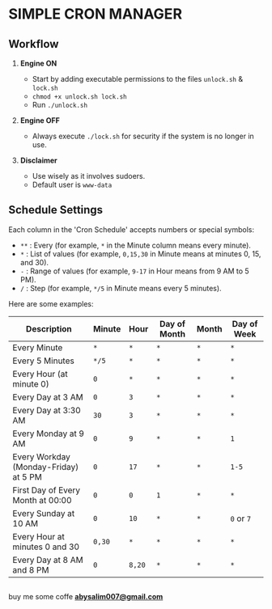 # SIMPLE CRON MANAGER

## Workflow

1. **Engine ON**
   - Start by adding executable permissions to the files `unlock.sh` & `lock.sh`
   - `chmod +x unlock.sh lock.sh`
   - Run `./unlock.sh`

2. **Engine OFF**
   - Always execute `./lock.sh` for security if the system is no longer in use.

3. **Disclaimer**
   - Use wisely as it involves sudoers.
   - Default user is `www-data`

## Schedule Settings

Each column in the 'Cron Schedule' accepts numbers or special symbols:

- `**` : Every (for example, `*` in the Minute column means every minute).
- `*`  : List of values (for example, `0,15,30` in Minute means at minutes 0, 15, and 30).
- `-`  : Range of values (for example, `9-17` in Hour means from 9 AM to 5 PM).
- `/`  : Step (for example, `*/5` in Minute means every 5 minutes).

Here are some examples:

| Description                                    | Minute | Hour   | Day of Month | Month | Day of Week  |
|-----------------------------------------------|--------|--------|--------------|-------|--------------|
| Every Minute                                   | `*`    | `*`    | `*`          | `*`   | `*`          |
| Every 5 Minutes                                | `*/5`  | `*`    | `*`          | `*`   | `*`          |
| Every Hour (at minute 0)                        | `0`    | `*`    | `*`          | `*`   | `*`          |
| Every Day at 3 AM                               | `0`    | `3`    | `*`          | `*`   | `*`          |
| Every Day at 3:30 AM                            | `30`   | `3`    | `*`          | `*`   | `*`          |
| Every Monday at 9 AM                            | `0`    | `9`    | `*`          | `*`   | `1`          |
| Every Workday (Monday-Friday) at 5 PM          | `0`    | `17`   | `*`          | `*`   | `1-5`        |
| First Day of Every Month at 00:00              | `0`    | `0`    | `1`          | `*`   | `*`          |
| Every Sunday at 10 AM                          | `0`    | `10`   | `*`          | `*`   | `0` or `7`   |
| Every Hour at minutes 0 and 30                  | `0,30` | `*`    | `*`          | `*`   | `*`          |
| Every Day at 8 AM and 8 PM                      | `0`    | `8,20` | `*`          | `*`   | `*`          |


##
buy me some coffe
**abysalim007@gmail.com**